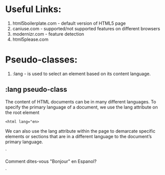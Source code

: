 # Useful Links:
1. html5boilerplate.com - default version of HTML5 page
2. caniuse.com - supported/not supported features on different browsers
3. modernizr.com - feature detection
4. html5please.com

# Pseudo-classes:
1. :lang - is used to select an element based on its content language.

## :lang pseudo-class
The content of HTML documents can be in many different languages. To specify the primary language of a document, we use the lang attribute on the root element

`<html lang="en>`

We can also use the lang attribute within the page to demarcate specific elements or sections that are in a different language to the document’s primary language.

`<html lang="en">
<head></head>
<body>
    <section lang="fr">
        <p>Comment dites-vous "Bonjour" en Espanol?</p>
    </section>
</body>
</html>`
